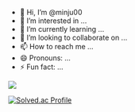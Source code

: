 - 👋 Hi, I’m @minju00
- 👀 I’m interested in ...
- 🌱 I’m currently learning ...
- 💞️ I’m looking to collaborate on ...
- 📫 How to reach me ...
- 😄 Pronouns: ...
- ⚡ Fun fact: ...

<!---
minju00/minju00 is a ✨ special ✨ repository because its `README.md` (this file) appears on your GitHub profile.
You can click the Preview link to take a look at your changes.
--->

<img src="http://mazandi.herokuapp.com/api?handle={(minju00)}&theme=warm"/>

[![Solved.ac Profile](http://mazassumnida.wtf/api/v2/generate_badge?boj=bin3994)](https://solved.ac/bin3994/)

